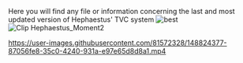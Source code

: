 Here you will find any file or information concerning the last and most updated version of Hephaestus' TVC system
![best](https://user-images.githubusercontent.com/81572328/148824362-27b6cd49-1eab-4f22-a89c-c6fd15e8c2fd.png)
![Clip Hephaestus_Moment2](https://user-images.githubusercontent.com/81572328/148824374-2058672a-5d07-48e9-9cec-ec8a724496b0.jpg)


https://user-images.githubusercontent.com/81572328/148824377-87056fe8-35c0-4240-931a-e97e65d8d8a1.mp4

